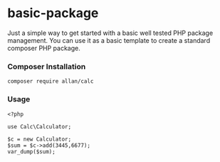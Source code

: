 # basic-package

Just a simple way to get started with a basic well tested PHP package management. 
You can use it as a basic template to create a standard composer PHP package.

### Composer Installation

```composer require allan/calc```

### Usage
```
<?php

use Calc\Calculator;

$c = new Calculator;
$sum = $c->add(3445,6677);
var_dump($sum);
```
